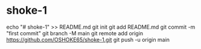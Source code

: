 # shoke-1
echo "# shoke-1" >> README.md
git init
git add README.md
git commit -m "first commit"
git branch -M main
git remote add origin https://github.com/OSHOKE65/shoke-1.git
git push -u origin main

